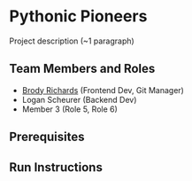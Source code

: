 # Pythonic Pioneers

Project description (~1 paragraph)

## Team Members and Roles

* [Brody Richards](https://github.com/BRich823/CIS350-HW2-Richards) (Frontend Dev, Git Manager)
* Logan Scheurer (Backend Dev)
* Member 3 (Role 5, Role 6)

## Prerequisites

## Run Instructions
